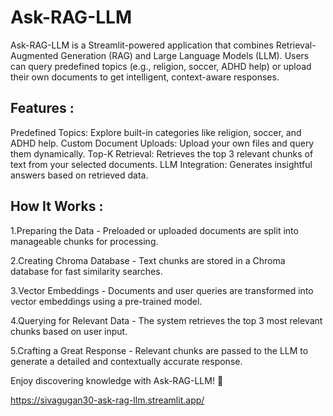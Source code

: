 # Ask-RAG-LLM

Ask-RAG-LLM is a Streamlit-powered application that combines Retrieval-Augmented Generation (RAG) and Large Language Models (LLM). Users can query predefined topics (e.g., religion, soccer, ADHD help) or upload their own documents to get intelligent, context-aware responses.

## Features :

Predefined Topics: Explore built-in categories like religion, soccer, and ADHD help.
Custom Document Uploads: Upload your own files and query them dynamically.
Top-K Retrieval: Retrieves the top 3 relevant chunks of text from your selected documents.
LLM Integration: Generates insightful answers based on retrieved data.

## How It Works :

1.Preparing the Data - Preloaded or uploaded documents are split into manageable chunks for processing.

2.Creating Chroma Database - Text chunks are stored in a Chroma database for fast similarity searches.

3.Vector Embeddings - Documents and user queries are transformed into vector embeddings using a pre-trained model.

4.Querying for Relevant Data - The system retrieves the top 3 most relevant chunks based on user input.

5.Crafting a Great Response - Relevant chunks are passed to the LLM to generate a detailed and contextually accurate response.



Enjoy discovering knowledge with Ask-RAG-LLM! 🚀

https://sivagugan30-ask-rag-llm.streamlit.app/
